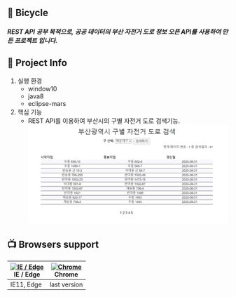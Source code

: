 ## :wave: Bicycle
##### REST API 공부 목적으로, 공공 데이터의 부산 자전거 도로 정보 오픈 API를 사용하여 만든 프로젝트 입니다. 

## :punch: Project Info
1. 실행 환경
    * window10
    * java8
    * eclipse-mars
2. 핵심 기능
    * REST API를 이용하여 부산시의 구별 자전거 도로 검색기능.
![use_screenshot](https://github.com/SbinSho/Bicycle_Project/blob/master/img/use.PNG)

## :tv: Browsers support

| [<img src="https://raw.githubusercontent.com/alrra/browser-logos/master/src/edge/edge_48x48.png" alt="IE / Edge" width="24px" height="24px" />](http://godban.github.io/browsers-support-badges/)<br/>IE / Edge | [<img src="https://raw.githubusercontent.com/alrra/browser-logos/master/src/chrome/chrome_48x48.png" alt="Chrome" width="24px" height="24px" />](http://godban.github.io/browsers-support-badges/)<br/>Chrome |
| --------- | --------- |
| IE11, Edge| last version
